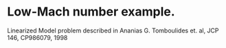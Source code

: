 # Low-Mach number example.

Linearized Model problem described in Ananias G. Tomboulides et. al, JCP 146, CP986079, 1998